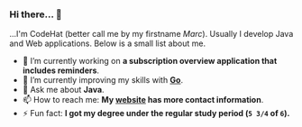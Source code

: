 ### Hi there... 👋

...I'm CodeHat (better call me by my firstname *Marc*). Usually I develop Java and Web applications. Below is a small list about me.

- 🔭 I’m currently working on **a subscription overview application that includes reminders**.
- 🌱 I’m currently improving my skills with **[Go](https://go.dev)**.
- 💬 Ask me about **Java**.
- 📫 How to reach me: **My [website](https://www.codehat.de) has more contact information**.
- ⚡ Fun fact: **I got my degree under the regular study period (`5 3/4` of `6`).**

